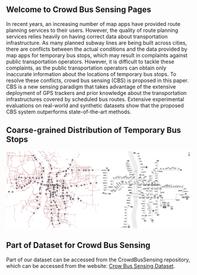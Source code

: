 ## Welcome to Crowd Bus Sensing Pages

In recent years, an increasing number of map apps have provided route planning services to their users. However, the quality of route planning services relies heavily on having correct data about transportation infrastructure. As many planned subway lines are being built across cities, there are conflicts between the actual conditions and the data provided by map apps for temporary bus stops, which may result in complaints against public transportation operators. However, it is difficult to tackle these complaints, as the public transportation operators can obtain only inaccurate information about the locations of temporary bus stops. To resolve these conflicts, crowd bus sensing (CBS) is proposed in this paper. CBS is a new sensing paradigm that takes advantage of the extensive deployment of GPS trackers and prior knowledge about the transportation infrastructures covered by scheduled bus routes. Extensive experimental evaluations on real-world and synthetic datasets show that the proposed CBS system outperforms state-of-the-art methods.

## Coarse-grained Distribution of Temporary Bus Stops

![Coarse-grained Distribution of Temporary Bus Stops](./fig_1_distribution.png)



##  Part of Dataset for  Crowd Bus Sensing

 Part of our dataset can be accessed from the CrowdBusSensing repository, which can be accessed from the website:
[Crow Bus Sensing Dataset]([https://github.com/tntxie/CrowdBusSensing/settings/pages](https://github.com/tntxie/CrowdBusSensing)). 

